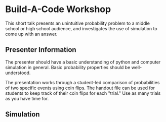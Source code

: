 # Build-A-Code Workshop

This short talk presents an unintuitive probability problem to a middle school or high school audience, and investigates the use of simulation to come up with an answer.

## Presenter Information

The presenter should have a basic understanding of python and computer simulation in general. Basic probability properties should be well-understood.

The presentation works through a student-led comparison of probabilities of two specific events using coin flips. The handout file can be used for students to keep track of their coin flips for each "trial." Use as many trials as you have time for.

## Simulation
